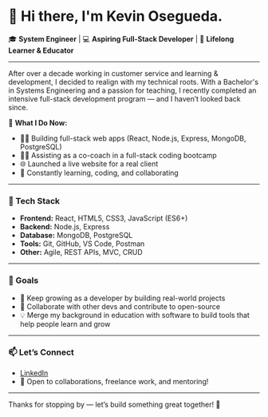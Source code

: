 # 👋 Hi there, I'm Kevin Osegueda.

🎓 **System Engineer** | 💻 **Aspiring Full-Stack Developer** | 🧠 **Lifelong Learner & Educator**

---

After over a decade working in customer service and learning & development, I decided to realign with my technical roots. With a Bachelor's in Systems Engineering and a passion for teaching, I recently completed an intensive full-stack development program — and I haven’t looked back since.

🔧 **What I Do Now:**
- 👨‍💻 Building full-stack web apps (React, Node.js, Express, MongoDB, PostgreSQL)
- 🧑‍🏫 Assisting as a co-coach in a full-stack coding bootcamp
- 🌐 Launched a live website for a real client
- 👥 Constantly learning, coding, and collaborating

---

### 🚀 Tech Stack
- **Frontend:** React, HTML5, CSS3, JavaScript (ES6+)
- **Backend:** Node.js, Express
- **Database:** MongoDB, PostgreSQL
- **Tools:** Git, GitHub, VS Code, Postman
- **Other:** Agile, REST APIs, MVC, CRUD

---

### 📌 Goals
- 🔄 Keep growing as a developer by building real-world projects
- 🤝 Collaborate with other devs and contribute to open-source
- 💡 Merge my background in education with software to build tools that help people learn and grow

---

### 📫 Let’s Connect
- [LinkedIn](https://www.linkedin.com/in/kevin-osegueda/)  
- 💬 Open to collaborations, freelance work, and mentoring!

---

Thanks for stopping by — let’s build something great together! 🚀

